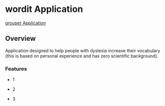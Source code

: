 # wordit Application

[grouper Application](https://jongaffney.tech)

## Overview

Application designed to help people with dyslexia increase their vocabulary (this is based on personal experience and has zero scientific background).

### Features

- 1

- 2

- 3
